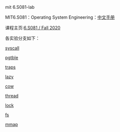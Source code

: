 mit 6.S081-lab

MIT6.S081：Operating System Engineering：[中文手册](https://mit-public-courses-cn-translatio.gitbook.io/mit6-s081)

课程主页:[6.S081 / Fall 2020](https://pdos.csail.mit.edu/6.S081/2020/index.html)

各实验分支如下：

[syscall](https://github.com/592351665/MIT6.S081-2020/tree/syscall)

[pgtble](https://github.com/592351665/MIT6.S081-2020/tree/pgtbl)

[traps](https://github.com/592351665/MIT6.S081-2020/tree/traps)

[lazy](https://github.com/592351665/MIT6.S081-2020/tree/lazy)

[cow](https://github.com/592351665/MIT6.S081-2020/tree/cow)

[thread](https://github.com/592351665/MIT6.S081-2020/tree/thread)

[lock](https://github.com/592351665/MIT6.S081-2020/tree/lock)

[fs](https://github.com/592351665/MIT6.S081-2020/tree/fs)

[mmap](https://github.com/592351665/MIT6.S081-2020/tree/mmap)

